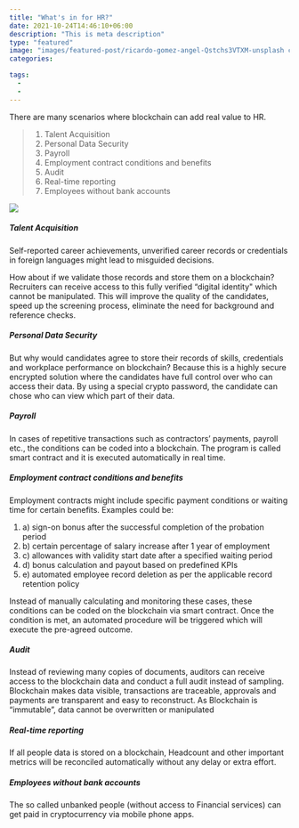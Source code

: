 ```yaml
---
title: "What's in for HR?"
date: 2021-10-24T14:46:10+06:00
description: "This is meta description"
type: "featured"
image: "images/featured-post/ricardo-gomez-angel-Qstchs3VTXM-unsplash cropped.jpg"
categories: 

tags:
  -
  - 
---
```








There are many scenarios where blockchain can add real value to HR.



> 1. Talent Acquisition
> 2. Personal Data Security
> 3. Payroll
> 4. Employment contract conditions and benefits
> 5. Audit
> 6. Real-time reporting
> 7. Employees without bank accounts
 

![](../images/post-img.jpg)


##### **Talent Acquisition**

Self-reported career achievements, unverified career records or credentials in foreign languages might lead to misguided decisions. 

How about if we validate those records and store them on a blockchain? Recruiters can receive access to this fully verified “digital identity" which cannot be manipulated. This will improve the quality of the candidates, speed up the screening process, eliminate the need for background and reference checks.

##### **Personal Data Security**

But why would candidates agree to store their records of skills, credentials and workplace performance on blockchain? Because this is a highly secure encrypted solution where the candidates have full control over who can access their data. By using a special crypto password, the candidate can chose who can view which part of their data. 



##### **Payroll**

In cases of repetitive transactions such as contractors’ payments, payroll etc., the conditions can be coded into a blockchain. The program is called smart contract and it is executed automatically in real time.


##### **Employment contract conditions and benefits**

Employment contracts might include specific payment conditions or waiting time for certain benefits. Examples could be:


1. a) sign-on bonus after the successful completion of the probation period
2. b) certain percentage of salary increase after 1 year of employment
3. c) allowances with validity start date after a specified waiting period
4. d) bonus calculation and payout based on predefined KPIs
5. e) automated employee record deletion as per the applicable record retention policy  

Instead of manually calculating and monitoring these cases, these conditions can be coded on the blockchain via smart contract. Once the condition is met, an automated procedure will be triggered which will execute the pre-agreed outcome. 



##### **Audit**

Instead of reviewing many copies of documents, auditors can receive access to the blockchain data and conduct a full audit instead of sampling. Blockchain makes data visible, transactions are traceable, approvals and payments are transparent and easy to reconstruct. As Blockchain is “immutable”, data cannot be overwritten or manipulated


##### **Real-time reporting**

If all people data is stored on a blockchain, Headcount and other important metrics will be reconciled automatically without any delay or extra effort. 


##### **Employees without bank accounts**

The so called unbanked people (without access to Financial services) can get paid in cryptocurrency via mobile phone apps.
